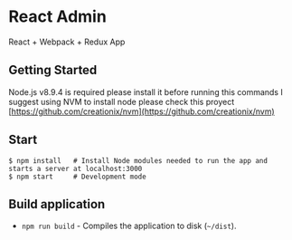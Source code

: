 React Admin
=======================
React + Webpack + Redux App

Getting Started
---------------

Node.js v8.9.4 is required please install it before running this commands I suggest using NVM to install node please check this proyect [https://github.com/creationix/nvm](https://github.com/creationix/nvm)


Start
-----

```shell
$ npm install   # Install Node modules needed to run the app and starts a server at localhost:3000
$ npm start     # Development mode 
```

Build application
-----

* `npm run build` - Compiles the application to disk (`~/dist`).
